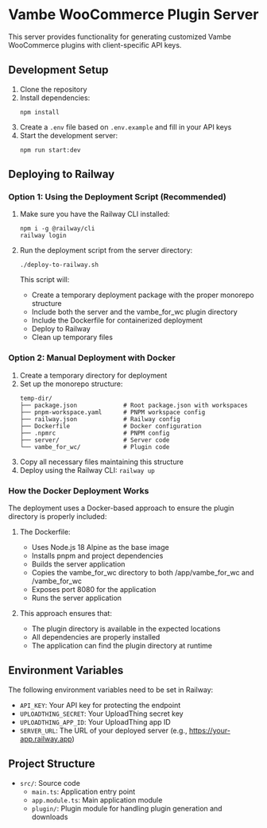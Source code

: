 # Vambe WooCommerce Plugin Server

This server provides functionality for generating customized Vambe WooCommerce plugins with client-specific API keys.

## Development Setup

1. Clone the repository
2. Install dependencies:
   ```
   npm install
   ```
3. Create a `.env` file based on `.env.example` and fill in your API keys
4. Start the development server:
   ```
   npm run start:dev
   ```

## Deploying to Railway

### Option 1: Using the Deployment Script (Recommended)

1. Make sure you have the Railway CLI installed:

   ```
   npm i -g @railway/cli
   railway login
   ```

2. Run the deployment script from the server directory:

   ```
   ./deploy-to-railway.sh
   ```

   This script will:

   - Create a temporary deployment package with the proper monorepo structure
   - Include both the server and the vambe_for_wc plugin directory
   - Include the Dockerfile for containerized deployment
   - Deploy to Railway
   - Clean up temporary files

### Option 2: Manual Deployment with Docker

1. Create a temporary directory for deployment
2. Set up the monorepo structure:
   ```
   temp-dir/
   ├── package.json             # Root package.json with workspaces
   ├── pnpm-workspace.yaml      # PNPM workspace config
   ├── railway.json             # Railway config
   ├── Dockerfile               # Docker configuration
   ├── .npmrc                   # PNPM config
   ├── server/                  # Server code
   └── vambe_for_wc/            # Plugin code
   ```
3. Copy all necessary files maintaining this structure
4. Deploy using the Railway CLI: `railway up`

### How the Docker Deployment Works

The deployment uses a Docker-based approach to ensure the plugin directory is properly included:

1. The Dockerfile:

   - Uses Node.js 18 Alpine as the base image
   - Installs pnpm and project dependencies
   - Builds the server application
   - Copies the vambe_for_wc directory to both /app/vambe_for_wc and /vambe_for_wc
   - Exposes port 8080 for the application
   - Runs the server application

2. This approach ensures that:
   - The plugin directory is available in the expected locations
   - All dependencies are properly installed
   - The application can find the plugin directory at runtime

## Environment Variables

The following environment variables need to be set in Railway:

- `API_KEY`: Your API key for protecting the endpoint
- `UPLOADTHING_SECRET`: Your UploadThing secret key
- `UPLOADTHING_APP_ID`: Your UploadThing app ID
- `SERVER_URL`: The URL of your deployed server (e.g., https://your-app.railway.app)

## Project Structure

- `src/`: Source code
  - `main.ts`: Application entry point
  - `app.module.ts`: Main application module
  - `plugin/`: Plugin module for handling plugin generation and downloads
